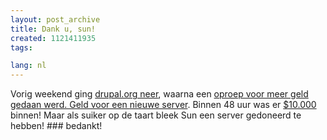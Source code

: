 ```yaml
---
layout: post_archive
title: Dank u, sun!
created: 1121411935
tags:

lang: nl
---
```

Vorig weekend ging [drupal.org neer](http://www.drupal.org/node/26545), waarna een  [oproep voor meer geld gedaan werd. Geld voor een  <a href="http://drupal.org/node/26707">nieuwe server</a>. Binnen 48 uur was er  <a href="http://drupal.org/node/26602">$10.000</a> binnen! Maar als suiker op de taart bleek Sun een server gedoneerd te hebben! ### bedankt!
](http://developers.slashdot.org/article.pl?sid=05/07/10/1924256&from=rss)
